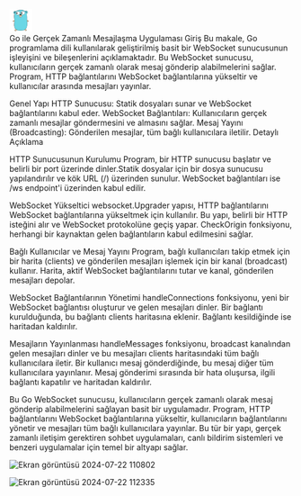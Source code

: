   <a href="https://golang.org/" target="_blank" rel="noreferrer"> 
        <img src="https://raw.githubusercontent.com/devicons/devicon/master/icons/go/go-original.svg" alt="golang" width="40" height="40"/> 
    </a>
    <br>
Go ile Gerçek Zamanlı Mesajlaşma Uygulaması
Giriş
Bu makale, Go programlama dili kullanılarak geliştirilmiş basit bir WebSocket sunucusunun işleyişini ve bileşenlerini açıklamaktadır. Bu WebSocket sunucusu, kullanıcıların gerçek zamanlı olarak mesaj gönderip alabilmelerini sağlar. Program, HTTP bağlantılarını WebSocket bağlantılarına yükseltir ve kullanıcılar arasında mesajları yayınlar.

Genel Yapı
HTTP Sunucusu: Statik dosyaları sunar ve WebSocket bağlantılarını kabul eder.
WebSocket Bağlantıları: Kullanıcıların gerçek zamanlı mesajlar göndermesini ve almasını sağlar.
Mesaj Yayını (Broadcasting): Gönderilen mesajlar, tüm bağlı kullanıcılara iletilir.
Detaylı Açıklama


HTTP Sunucusunun Kurulumu
Program, bir HTTP sunucusu başlatır ve belirli bir port üzerinde dinler.Statik dosyalar için bir dosya sunucusu yapılandırılır ve kök URL (/) üzerinden sunulur. WebSocket bağlantıları ise /ws endpoint'i üzerinden kabul edilir.

WebSocket Yükseltici
websocket.Upgrader yapısı, HTTP bağlantılarını WebSocket bağlantılarına yükseltmek için kullanılır. Bu yapı, belirli bir HTTP isteğini alır ve WebSocket protokolüne geçiş yapar. CheckOrigin fonksiyonu, herhangi bir kaynaktan gelen bağlantıların kabul edilmesini sağlar.

Bağlı Kullanıcılar ve Mesaj Yayını
Program, bağlı kullanıcıları takip etmek için bir harita (clients) ve gönderilen mesajları işlemek için bir kanal (broadcast) kullanır. Harita, aktif WebSocket bağlantılarını tutar ve kanal, gönderilen mesajları depolar.

WebSocket Bağlantılarının Yönetimi
handleConnections fonksiyonu, yeni bir WebSocket bağlantısı oluşturur ve gelen mesajları dinler. Bir bağlantı kurulduğunda, bu bağlantı clients haritasına eklenir. Bağlantı kesildiğinde ise haritadan kaldırılır.

Mesajların Yayınlanması
handleMessages fonksiyonu, broadcast kanalından gelen mesajları dinler ve bu mesajları clients haritasındaki tüm bağlı kullanıcılara iletir. Bir kullanıcı mesaj gönderdiğinde, bu mesaj diğer tüm kullanıcılara yayınlanır. Mesaj gönderimi sırasında bir hata oluşursa, ilgili bağlantı kapatılır ve haritadan kaldırılır.

Bu Go WebSocket sunucusu, kullanıcıların gerçek zamanlı olarak mesaj gönderip alabilmelerini sağlayan basit bir uygulamadır. Program, HTTP bağlantılarını WebSocket bağlantılarına yükseltir, kullanıcıların bağlantılarını yönetir ve mesajları tüm bağlı kullanıcılara yayınlar. Bu tür bir yapı, gerçek zamanlı iletişim gerektiren sohbet uygulamaları, canlı bildirim sistemleri ve benzeri uygulamalar için temel bir altyapı sağlar.

![Ekran görüntüsü 2024-07-22 110802](https://github.com/user-attachments/assets/ead9c75f-e655-4e9c-9e24-be906a4457bd)

![Ekran görüntüsü 2024-07-22 112335](https://github.com/user-attachments/assets/d307c0ac-0960-432f-a8f1-b91634f261ff)









